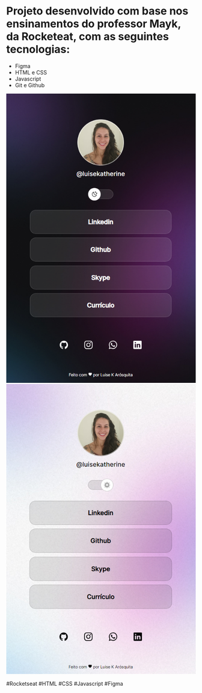 <h1>Projeto desenvolvido com base nos ensinamentos do professor Mayk, da Rocketeat, com as seguintes tecnologias:</h1>
<ul>
  <li>Figma</li>
  <li>HTML e CSS</li>
  <li>Javascript</li>
  <li>Git e Github</li>
</ul>
<div>
  <img src="./assets/darkmode.png">
  <img src="./assets/lightmode.png">
</div>

#Rocketseat #HTML #CSS #Javascript #Figma